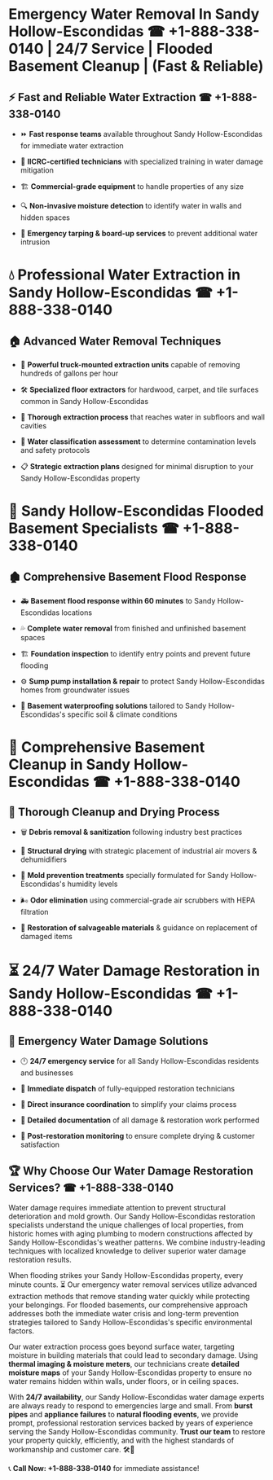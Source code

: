 # Emergency Water Removal In Sandy Hollow-Escondidas ☎ +1-888-338-0140 | 24/7 Service | Flooded Basement Cleanup | (Fast & Reliable)  

## ⚡ Fast and Reliable Water Extraction ☎ +1-888-338-0140  
- ⏩ **Fast response teams** available throughout Sandy Hollow-Escondidas for immediate water extraction  
- 🏅 **IICRC-certified technicians** with specialized training in water damage mitigation  
- 🏗️ **Commercial-grade equipment** to handle properties of any size  
- 🔍 **Non-invasive moisture detection** to identify water in walls and hidden spaces  
- 🛑 **Emergency tarping & board-up services** to prevent additional water intrusion  

# 💧 Professional Water Extraction in Sandy Hollow-Escondidas ☎ +1-888-338-0140  

## 🏠 Advanced Water Removal Techniques  
- 🚛 **Powerful truck-mounted extraction units** capable of removing hundreds of gallons per hour  
- 🛠️ **Specialized floor extractors** for hardwood, carpet, and tile surfaces common in Sandy Hollow-Escondidas  
- 📏 **Thorough extraction process** that reaches water in subfloors and wall cavities  
- 🧪 **Water classification assessment** to determine contamination levels and safety protocols  
- 📋 **Strategic extraction plans** designed for minimal disruption to your Sandy Hollow-Escondidas property  

# 🌊 Sandy Hollow-Escondidas Flooded Basement Specialists ☎ +1-888-338-0140  

## 🏚️ Comprehensive Basement Flood Response  
- 🚑 **Basement flood response within 60 minutes** to Sandy Hollow-Escondidas locations  
- 💦 **Complete water removal** from finished and unfinished basement spaces  
- 🏗️ **Foundation inspection** to identify entry points and prevent future flooding  
- ⚙️ **Sump pump installation & repair** to protect Sandy Hollow-Escondidas homes from groundwater issues  
- 🌱 **Basement waterproofing solutions** tailored to Sandy Hollow-Escondidas's specific soil & climate conditions  

# 🧹 Comprehensive Basement Cleanup in Sandy Hollow-Escondidas ☎ +1-888-338-0140  

## 🔄 Thorough Cleanup and Drying Process  
- 🗑️ **Debris removal & sanitization** following industry best practices  
- 💨 **Structural drying** with strategic placement of industrial air movers & dehumidifiers  
- 🦠 **Mold prevention treatments** specially formulated for Sandy Hollow-Escondidas's humidity levels  
- 🌬️ **Odor elimination** using commercial-grade air scrubbers with HEPA filtration  
- 🔧 **Restoration of salvageable materials** & guidance on replacement of damaged items  

# ⏳ 24/7 Water Damage Restoration in Sandy Hollow-Escondidas ☎ +1-888-338-0140  

## 🚀 Emergency Water Damage Solutions  
- 🕛 **24/7 emergency service** for all Sandy Hollow-Escondidas residents and businesses  
- 🚒 **Immediate dispatch** of fully-equipped restoration technicians  
- 🏦 **Direct insurance coordination** to simplify your claims process  
- 📜 **Detailed documentation** of all damage & restoration work performed  
- 🔎 **Post-restoration monitoring** to ensure complete drying & customer satisfaction  

## 🏆 Why Choose Our Water Damage Restoration Services? ☎ +1-888-338-0140  
Water damage requires immediate attention to prevent structural deterioration and mold growth. Our Sandy Hollow-Escondidas restoration specialists understand the unique challenges of local properties, from historic homes with aging plumbing to modern constructions affected by Sandy Hollow-Escondidas's weather patterns. We combine industry-leading techniques with localized knowledge to deliver superior water damage restoration results.  

When flooding strikes your Sandy Hollow-Escondidas property, every minute counts. ⏳ Our emergency water removal services utilize advanced extraction methods that remove standing water quickly while protecting your belongings. For flooded basements, our comprehensive approach addresses both the immediate water crisis and long-term prevention strategies tailored to Sandy Hollow-Escondidas's specific environmental factors.  

Our water extraction process goes beyond surface water, targeting moisture in building materials that could lead to secondary damage. Using **thermal imaging & moisture meters**, our technicians create **detailed moisture maps** of your Sandy Hollow-Escondidas property to ensure no water remains hidden within walls, under floors, or in ceiling spaces.  

With **24/7 availability**, our Sandy Hollow-Escondidas water damage experts are always ready to respond to emergencies large and small. From **burst pipes** and **appliance failures** to **natural flooding events**, we provide prompt, professional restoration services backed by years of experience serving the Sandy Hollow-Escondidas community. **Trust our team** to restore your property quickly, efficiently, and with the highest standards of workmanship and customer care. 🛠️💪  

📞 **Call Now: +1-888-338-0140** for immediate assistance!